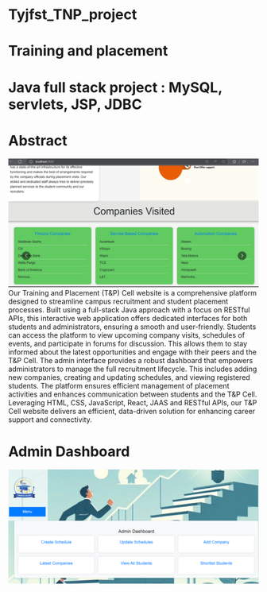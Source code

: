 # Tyjfst_TNP_project
# Training and placement 

# Java full stack project : MySQL, servlets, JSP, JDBC

# Abstract

![Home Page](images/homepage.png)
 Our Training and Placement (T&P) Cell website is a
 comprehensive platform designed to streamline campus
 recruitment and student placement processes. Built using a
 full-stack Java approach with a focus on RESTful APIs,
 this interactive web application offers dedicated interfaces
 for both students and administrators, ensuring a smooth and
 user-friendly.
 Students can access the platform to view upcoming
 company visits, schedules of events, and participate in
 forums for discussion. This allows them to stay informed
 about the latest opportunities and engage with their peers
 and the T&P Cell.
 The admin interface provides a robust dashboard that
 empowers administrators to manage the full recruitment
 lifecycle. This includes adding new companies, creating
 and updating schedules, and viewing registered students.
 The platform ensures efficient management of placement
activities and enhances communication between students
 and the T&P Cell.
 Leveraging HTML, CSS, JavaScript, React, JAAS and
 RESTful APIs, our T&P Cell website delivers an efficient,
 data-driven solution for enhancing career support and
 connectivity.
 # Admin Dashboard
 ![Admin Page](images/admindash.png)
 
 

